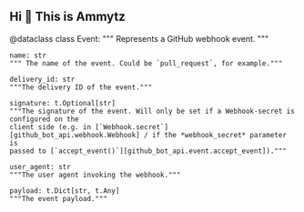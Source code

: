 ## Hi 👋 This is Ammytz 
@dataclass
class Event:
    """
    Represents a GitHub webhook event.
    """

    name: str
    """ The name of the event. Could be `pull_request`, for example."""

    delivery_id: str
    """The delivery ID of the event."""

    signature: t.Optional[str]
    """The signature of the event. Will only be set if a Webhook-secret is configured on the
    client side (e.g. in [`Webhook.secret`][github_bot_api.webhook.Webhook] / if the *webhook_secret* parameter is
    passed to [`accept_event()`][github_bot_api.event.accept_event])."""

    user_agent: str
    """The user agent invoking the webhook."""

    payload: t.Dict[str, t.Any]
    """The event payload."""
